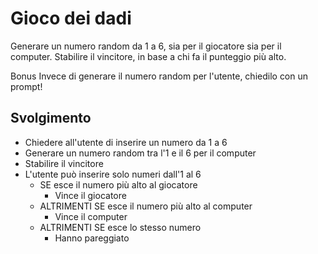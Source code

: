 # Gioco dei dadi

Generare un numero random da 1 a 6, sia per il giocatore sia per il computer.
Stabilire il vincitore, in base a chi fa il punteggio più alto.

Bonus
Invece di generare il numero random per l'utente, chiedilo con un prompt!

## Svolgimento

- Chiedere all'utente di inserire un numero da 1 a 6
- Generare un numero random tra l'1 e il 6 per il computer
- Stabilire il vincitore
- L'utente può inserire solo numeri dall'1 al 6
  - SE esce il numero più alto al giocatore
      - Vince il giocatore
  - ALTRIMENTI SE esce il numero più alto al computer
      - Vince il computer
  - ALTRIMENTI SE esce lo stesso numero
      - Hanno pareggiato
